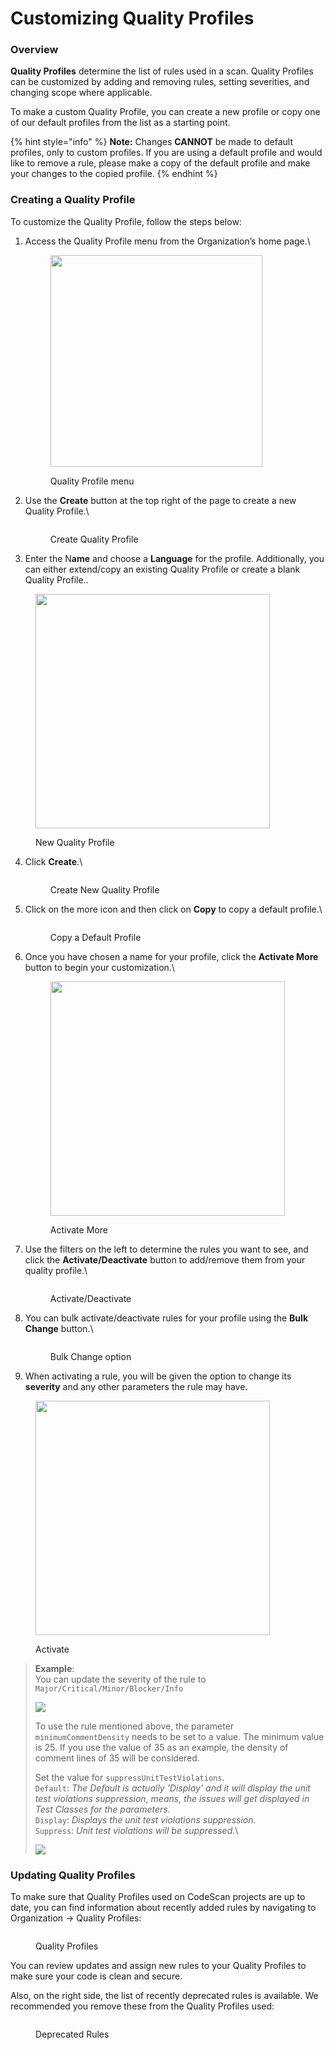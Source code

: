# Customizing Quality Profiles

### Overview <a href="#overview" id="overview"></a>

**Quality Profiles** determine the list of rules used in a scan. Quality Profiles can be customized by adding and removing rules, setting severities, and changing scope where applicable.

To make a custom Quality Profile, you can create a new profile or copy one of our default profiles from the list as a starting point.

{% hint style="info" %}
**Note:** Changes **CANNOT** be made to default profiles, only to custom profiles. If you are using a default profile and would like to remove a rule, please make a copy of the default profile and make your changes to the copied profile.
{% endhint %}

### Creating a Quality Profile <a href="#creating-a-quality-profile" id="creating-a-quality-profile"></a>

To customize the Quality Profile, follow the steps below:

1.  Access the Quality Profile menu from the Organization’s home page.\


    <figure><img src="../../../.gitbook/assets/image (1726).png" alt="" width="339"><figcaption><p>Quality Profile menu</p></figcaption></figure>
2.  Use the **Create** button at the top right of the page to create a new Quality Profile.\


    <figure><img src="../../../.gitbook/assets/image (1727).png" alt=""><figcaption><p>Create Quality Profile</p></figcaption></figure>
3. Enter the N**ame** and choose a **Language** for the profile. Additionally, you can either extend/copy an existing Quality Profile or create a blank Quality Profile..

<figure><img src="../../../.gitbook/assets/New QP Select 8.7.png" alt="" width="375"><figcaption><p>New Quality Profile</p></figcaption></figure>

4.  Click **Create**.\


    <figure><img src="../../../.gitbook/assets/image (1728).png" alt=""><figcaption><p>Create New Quality Profile</p></figcaption></figure>
5.  Click on the more icon and then click on **Copy** to copy a default profile.\


    <figure><img src="../../../.gitbook/assets/image (1729).png" alt=""><figcaption><p>Copy a Default Profile</p></figcaption></figure>
6.  Once you have chosen a name for your profile, click the **Activate More** button to begin your customization.\


    <figure><img src="../../../.gitbook/assets/image (1730).png" alt="" width="375"><figcaption><p>Activate More</p></figcaption></figure>
7.  Use the filters on the left to determine the rules you want to see, and click the **Activate/Deactivate** button to add/remove them from your quality profile.\


    <figure><img src="../../../.gitbook/assets/image (1731).png" alt=""><figcaption><p>Activate/Deactivate</p></figcaption></figure>
8.  You can bulk activate/deactivate rules for your profile using the **Bulk Change** button.\


    <figure><img src="../../../.gitbook/assets/image (1732).png" alt=""><figcaption><p>Bulk Change option</p></figcaption></figure>
9. When activating a rule, you will be given the option to change its **severity** and any other parameters the rule may have.

<figure><img src="../../../.gitbook/assets/Seveirty 9.2.png" alt="" width="375"><figcaption><p>Activate</p></figcaption></figure>

> **Example**:\
> You can update the severity of the rule to `Major/Critical/Minor/Blocker/Info`
>
> ![](<../../../.gitbook/assets/Severity List 9.3.png>)
>
> To use the rule mentioned above, the parameter `minimumCommentDensity` needs to be set to a value. The minimum value is 25. If you use the value of 35 as an example, the density of comment lines of 35 will be considered.
>
> Set the value for `suppressUnitTestViolations`.\
> `Default`: _The Default is actually 'Display' and it will display the unit test violations suppression, means, the issues will get displayed in Test Classes for the parameters._\
> `Display`: _Displays the unit test violations suppression._\
> `Suppress`: _Unit test violations will be suppressed._\
>
>
> ![](<../../../.gitbook/assets/TestList 9.4.png>)

### Updating Quality Profiles

To make sure that Quality Profiles used on CodeScan projects are up to date, you can find information about recently added rules by navigating to Organization → Quality Profiles:

<figure><img src="../../../.gitbook/assets/Recently Added Rules 9.5.png" alt=""><figcaption><p>Quality Profiles</p></figcaption></figure>

You can review updates and assign new rules to your Quality Profiles to make sure your code is clean and secure.

Also, on the right side, the list of recently deprecated rules is available. We recommended you remove these from the Quality Profiles used:

<figure><img src="../../../.gitbook/assets/Deprecated Rules 9.6.png" alt=""><figcaption><p>Deprecated Rules</p></figcaption></figure>
